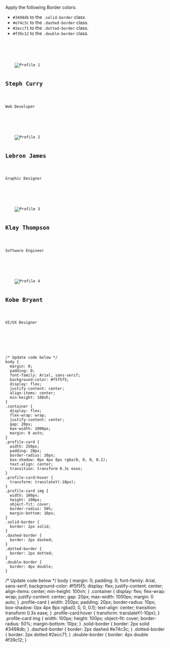 Apply the following Border colors:

- `#3498db` to the `.solid-border` class.
- `#e74c3c` to the `.dashed-border` class.
- `#2ecc71` to the `.dotted-border` class.
- `#f39c12` to the `.double-border` class.

<codeblock language="css" type="exercise" testMode="fixedInput">
<code>
<panel language="html">
<div class="container">
  <div class="profile-card solid-border">
    <img src="https://ik.imagekit.io/d9mvewbju/Course/BigbinaryAcademy/men-avatar%20(1)_VJe2C64nS.jpeg" alt="Profile 1">
    <h2>Steph Curry</h2>
    <p>Web Developer</p>
  </div>
  <div class="profile-card dashed-border">
    <img src="https://ik.imagekit.io/d9mvewbju/Course/BigbinaryAcademy/gentlemen-avatar_xmq1EJDwU.png" alt="Profile 2">
    <h2>Lebron James</h2>
    <p>Graphic Designer</p>
  </div>
  <div class="profile-card dotted-border">
    <img src="https://ik.imagekit.io/d9mvewbju/Course/BigbinaryAcademy/gentlemen-avatar_xmq1EJDwU.png" alt="Profile 3">
    <h2>Klay Thompson</h2>
    <p>Software Engineer</p>
  </div>
  <div class="profile-card double-border">
    <img src="https://ik.imagekit.io/d9mvewbju/Course/BigbinaryAcademy/men-avatar%20(1)_VJe2C64nS.jpeg" alt="Profile 4">
    <h2>Kobe Bryant</h2>
    <p>UI/UX Designer</p>
  </div>
</div>
</panel>
<panel language="css">
/* Update code below */
body {
  margin: 0;
  padding: 0;
  font-family: Arial, sans-serif;
  background-color: #f5f5f5;
  display: flex;
  justify-content: center;
  align-items: center;
  min-height: 100vh;
}
.container {
  display: flex;
  flex-wrap: wrap;
  justify-content: center;
  gap: 20px;
  max-width: 1000px;
  margin: 0 auto;
}
.profile-card {
  width: 250px;
  padding: 20px;
  border-radius: 10px;
  box-shadow: 0px 4px 8px rgba(0, 0, 0, 0.1);
  text-align: center;
  transition: transform 0.3s ease;
}
.profile-card:hover {
  transform: translateY(-10px);
}
.profile-card img {
  width: 100px;
  height: 100px;
  object-fit: cover;
  border-radius: 50%;
  margin-bottom: 10px;
}
.solid-border {
  border: 2px solid;
}
.dashed-border {
  border: 2px dashed;
}
.dotted-border {
  border: 2px dotted;
}
.double-border {
  border: 4px double;
}
</panel>
</code>

<solution>
/* Update code below */
body {
  margin: 0;
  padding: 0;
  font-family: Arial, sans-serif;
  background-color: #f5f5f5;
  display: flex;
  justify-content: center;
  align-items: center;
  min-height: 100vh;
}
.container {
  display: flex;
  flex-wrap: wrap;
  justify-content: center;
  gap: 20px;
  max-width: 1000px;
  margin: 0 auto;
}
.profile-card {
  width: 250px;
  padding: 20px;
  border-radius: 10px;
  box-shadow: 0px 4px 8px rgba(0, 0, 0, 0.1);
  text-align: center;
  transition: transform 0.3s ease;
}
.profile-card:hover {
  transform: translateY(-10px);
}
.profile-card img {
  width: 100px;
  height: 100px;
  object-fit: cover;
  border-radius: 50%;
  margin-bottom: 10px;
}
.solid-border {
  border: 2px solid #3498db;
}
.dashed-border {
  border: 2px dashed #e74c3c;
}
.dotted-border {
  border: 2px dotted #2ecc71;
}
.double-border {
  border: 4px double #f39c12;
}
</solution>
</codeblock>
